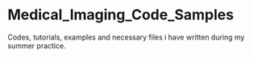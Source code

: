 # Medical_Imaging_Code_Samples
Codes, tutorials, examples and necessary files i have written during my summer practice.
